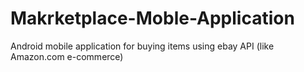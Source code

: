 # Makrketplace-Moble-Application
Android mobile application for buying items using ebay API (like Amazon.com e-commerce) 
